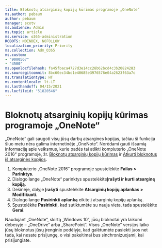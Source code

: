 ```yaml
---
title: Bloknotų atsarginių kopijų kūrimas programoje „OneNote“
ms.author: pebaum
author: pebaum
manager: scotv
ms.audience: Admin
ms.topic: article
ms.service: o365-administration
ROBOTS: NOINDEX, NOFOLLOW
localization_priority: Priority
ms.collection: Adm_O365
ms.custom:
- "9000567"
- "4500"
ms.openlocfilehash: fa45fbaca4727d3e14cc28b62bcd4c3b20824283
ms.sourcegitcommit: 8bc60ec34bc1e40685e3976576e04a2623f63a7c
ms.translationtype: HT
ms.contentlocale: lt-LT
ms.lasthandoff: 04/15/2021
ms.locfileid: "51820546"
---
```

# <a name="backup-notebooks-in-onenote"></a>Bloknotų atsarginių kopijų kūrimas programoje „OneNote“

„OneNote“ gali saugoti visų jūsų darbų atsargines kopijas, tačiau ši funkcija šiuo metu nėra galima internetinėje „OneNote“. Norėdami gauti išsamią informaciją apie veiksmus, kurie padės tai atlikti kompiuterio „OneNote 2016“ programoje, žr. [Bloknotų atsarginių kopijų kūrimas](https://support.office.com/article/back-up-notes-f58b34b0-611d-435e-87fa-7942a1767af4#id0eaabaaa=2016,_2013,_2010) ir [Atkurti bloknotus iš atsarginės kopijos](https://support.microsoft.com/office/5daf9cb0-6769-4998-a5de-f044fdd0d831).

1. Kompiuterio „OneNote 2016“ programoje spustelėkite **Failas > Parinktys**.
2. Dialogo lange „OneNote“ parinktys spustelėkite**Įrašyti ir kurti atsarginę kopiją**.
3. Dešinėje, dalyje **Įrašyti** spustelėkite **Atsarginių kopijų aplankas > Modifikuoti**.
4. Dialogo lange **Pasirinkti aplanką** eikite į atsarginių kopijų aplanką.
5. Spustelėkite **Pasirinkti**, kad sutiktumėte su nauja vieta, tada spustelėkite **Gerai**.

Naudojant „OneNote“, skirtą „Windows 10“, jūsų bloknotai yra laikomi debesyje – „OneDrive“ arba „SharePoint“. Visos „OneNote“ versijos laiko jūsų bloknotus jūsų įrenginio podėlyje, kad galėtumėte pasiekti juos net tada, kai nesate prisijungę, o visi pakeitimai bus sinchronizuojami, kai prisijungiate.
